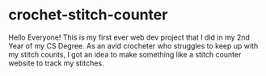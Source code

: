 # crochet-stitch-counter

Hello Everyone! This is my first ever web dev project that I did in my 2nd Year of my CS Degree. As an avid crocheter who struggles to keep up with my stitch counts, I got an idea to make something  like a stitch counter website to track my stitches. 
